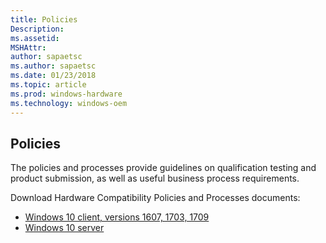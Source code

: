 ```yaml
---
title: Policies
Description: 
ms.assetid: 
MSHAttr: 
author: sapaetsc
ms.author: sapaetsc
ms.date: 01/23/2018
ms.topic: article
ms.prod: windows-hardware
ms.technology: windows-oem
---
```


## Policies

The policies and processes provide guidelines on qualification testing and product submission, as well as useful business process requirements.

Download Hardware Compatibility Policies and Processes documents:

* [Windows 10 client, versions 1607, 1703, 1709](#)
* [Windows 10 server](#)